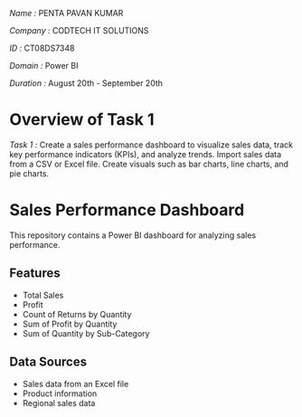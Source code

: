 *Name :* PENTA PAVAN KUMAR

*Company :* CODTECH IT SOLUTIONS 

*ID :* CT08DS7348 

*Domain :* Power BI

*Duration :* August 20th - September 20th

# Overview of Task 1
*Task 1 :* Create a sales performance dashboard to visualize sales data, track key performance indicators (KPIs), and analyze trends. Import sales data from a CSV or Excel file. Create visuals such as bar charts, line charts, and pie charts.
# Sales Performance Dashboard

This repository contains a Power BI dashboard for analyzing sales performance.

## Features

- Total Sales
- Profit
- Count of Returns by Quantity
- Sum of Profit by Quantity
- Sum of Quantity by Sub-Category

## Data Sources

- Sales data from an Excel file
- Product information
- Regional sales data
